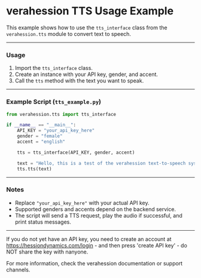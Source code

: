 # verahession TTS Usage Example

This example shows how to use the `tts_interface` class from the `verahession.tts` module to convert text to speech.

---

### Usage

1. Import the `tts_interface` class.
2. Create an instance with your API key, gender, and accent.
3. Call the `tts` method with the text you want to speak.

---

### Example Script (`tts_example.py`)

```python
from verahession.tts import tts_interface

if __name__ == "__main__":
    API_KEY = "your_api_key_here"
    gender = "female"
    accent = "english"

    tts = tts_interface(API_KEY, gender, accent)

    text = "Hello, this is a test of the verahession text-to-speech system."
    tts.tts(text)
```

---

### Notes

- Replace `"your_api_key_here"` with your actual API key.
- Supported genders and accents depend on the backend service.
- The script will send a TTS request, play the audio if successful, and print status messages.

---
If you do not yet have an API key, you need to create an account at https://hessiondynamics.com/login - and then press 'create API key' - do NOT share the key with nanyone.

For more information, check the verahession documentation or support channels.

